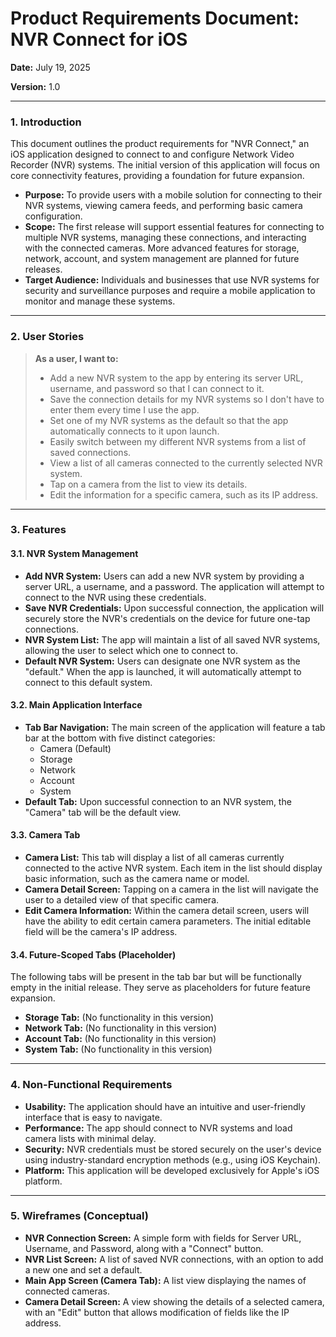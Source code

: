 # Product Requirements Document: NVR Connect for iOS

**Date:** July 19, 2025

**Version:** 1.0

---

### **1. Introduction**

This document outlines the product requirements for "NVR Connect," an iOS application designed to connect to and configure Network Video Recorder (NVR) systems. The initial version of this application will focus on core connectivity features, providing a foundation for future expansion.

* **Purpose:** To provide users with a mobile solution for connecting to their NVR systems, viewing camera feeds, and performing basic camera configuration.
* **Scope:** The first release will support essential features for connecting to multiple NVR systems, managing these connections, and interacting with the connected cameras. More advanced features for storage, network, account, and system management are planned for future releases.
* **Target Audience:** Individuals and businesses that use NVR systems for security and surveillance purposes and require a mobile application to monitor and manage these systems.

---

### **2. User Stories**

> **As a user, I want to:**
>
> * Add a new NVR system to the app by entering its server URL, username, and password so that I can connect to it.
> * Save the connection details for my NVR systems so I don't have to enter them every time I use the app.
> * Set one of my NVR systems as the default so that the app automatically connects to it upon launch.
> * Easily switch between my different NVR systems from a list of saved connections.
> * View a list of all cameras connected to the currently selected NVR system.
> * Tap on a camera from the list to view its details.
> * Edit the information for a specific camera, such as its IP address.

---

### **3. Features**

#### **3.1. NVR System Management**

* **Add NVR System:** Users can add a new NVR system by providing a server URL, a username, and a password. The application will attempt to connect to the NVR using these credentials.
* **Save NVR Credentials:** Upon successful connection, the application will securely store the NVR's credentials on the device for future one-tap connections.
* **NVR System List:** The app will maintain a list of all saved NVR systems, allowing the user to select which one to connect to.
* **Default NVR System:** Users can designate one NVR system as the "default." When the app is launched, it will automatically attempt to connect to this default system.

#### **3.2. Main Application Interface**

* **Tab Bar Navigation:** The main screen of the application will feature a tab bar at the bottom with five distinct categories:
    * Camera (Default)
    * Storage
    * Network
    * Account
    * System
* **Default Tab:** Upon successful connection to an NVR system, the "Camera" tab will be the default view.

#### **3.3. Camera Tab**

* **Camera List:** This tab will display a list of all cameras currently connected to the active NVR system. Each item in the list should display basic information, such as the camera name or model.
* **Camera Detail Screen:** Tapping on a camera in the list will navigate the user to a detailed view of that specific camera.
* **Edit Camera Information:** Within the camera detail screen, users will have the ability to edit certain camera parameters. The initial editable field will be the camera's IP address.

#### **3.4. Future-Scoped Tabs (Placeholder)**

The following tabs will be present in the tab bar but will be functionally empty in the initial release. They serve as placeholders for future feature expansion.

* **Storage Tab:** (No functionality in this version)
* **Network Tab:** (No functionality in this version)
* **Account Tab:** (No functionality in this version)
* **System Tab:** (No functionality in this version)

---

### **4. Non-Functional Requirements**

* **Usability:** The application should have an intuitive and user-friendly interface that is easy to navigate.
* **Performance:** The app should connect to NVR systems and load camera lists with minimal delay.
* **Security:** NVR credentials must be stored securely on the user's device using industry-standard encryption methods (e.g., using iOS Keychain).
* **Platform:** This application will be developed exclusively for Apple's iOS platform.

---

### **5. Wireframes (Conceptual)**

* **NVR Connection Screen:** A simple form with fields for Server URL, Username, and Password, along with a "Connect" button.
* **NVR List Screen:** A list of saved NVR connections, with an option to add a new one and set a default.
* **Main App Screen (Camera Tab):** A list view displaying the names of connected cameras.
* **Camera Detail Screen:** A view showing the details of a selected camera, with an "Edit" button that allows modification of fields like the IP address.
